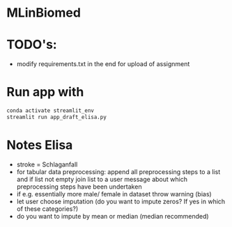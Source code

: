 # MLinBiomed

# TODO's:

- modify requirements.txt in the end for upload of assignment


# Run app with

```bash
conda activate streamlit_env
streamlit run app_draft_elisa.py 
``` 


# Notes Elisa

- stroke = Schlaganfall
- for tabular data preprocessing: append all preprocessing steps to a list and if list not empty join list to a user message about which preprocessing steps have been undertaken
- if e.g. essentially more male/ female in dataset throw warning (bias)
- let user choose imputation (do you want to impute zeros? If yes in which of these categories?)
- do you want to impute by mean or median (median recommended)